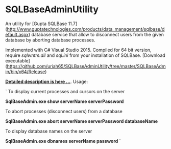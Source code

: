 # SQLBaseAdminUtility

An utility for [Gupta SQLBase 11.7] (http://www.guptatechnologies.com/products/data_management/sqlbase/default.aspx) database service that allow to disconnect users from the given database by aborting database processes.

Implemented with C# Visual Studio 2015. Compiled for 64 bit version, require _sqlwntm.dll_  and _sql.ini_ from your installation of SQLBase. [Download executable] (https://github.com/uriah65/SQLBaseAdminUtility/tree/master/SQLBaseAdmin/bin/x64/Release)

**[Detailed description is here ...](https://victorscode.wordpress.com/2015/03/29/sqlbase-11-and-c-admin-utility/)**. Usage:


`
To display current processes and cursors on the server

 **SqlBaseAdmin.exe  show serverName  serverPassword**

To abort processes (disconnect users) from a database

 **SqlBaseAdmin.exe  abort serverName  serverPassword  databaseName** 

To display database names on the server

 **SqlBaseAdmin.exe  dbnames serverName  password**
`